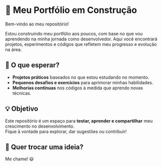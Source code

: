 # 🚀 Meu Portfólio em Construção  

Bem-vindo ao meu repositório!  

Estou construindo meu portfólio aos poucos, com base no que vou aprendendo na minha jornada como desenvolvedor. Aqui você encontrará projetos, experimentos e códigos que refletem meu progresso e evolução na área.  

## 📌 O que esperar?  
- **Projetos práticos** baseados no que estou estudando no momento.  
- **Pequenos desafios e exercícios** para aprimorar minhas habilidades.  
- **Melhorias contínuas** nos códigos à medida que aprendo novas técnicas.  

## 💡 Objetivo  
Este repositório é um espaço para **testar, aprender e compartilhar** meu crescimento no desenvolvimento.  
Fique à vontade para explorar, dar sugestões ou contribuir!  

## 📩 Quer trocar uma ideia?  
Me chame! 😃  

